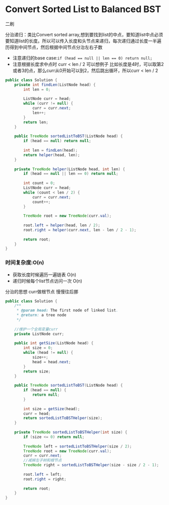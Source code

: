 # Convert Sorted List to Balanced BST
二刷

分治递归：类比Convert sorted array,想到要找到list的中点，要知道list中点必须要知道list的长度。所以可以传入长度和头节点来递归，每次递归通过长度一半遍历得到中间节点，然后根据中间节点分治左右子数 
* 注意递归的base case:```if (head == null || len == 0) return null;```
* 注意根据长度求中点时 curr < len / 2  可以想例子 比如长度是4时，可以取第2或者3的点，那么curr从0开始可以到2，然后跳出循环，所以curr < len / 2


```java
public class Solution {
    private int findLen(ListNode head) {
        int len = 0;
        
        ListNode curr = head;
        while (curr != null) {
            curr = curr.next;
            len++;
        }
        return len;
    }
    
    public TreeNode sortedListToBST(ListNode head) {
        if (head == null) return null;
        
        int len = findLen(head);
        return helper(head, len);
    }
    
    private TreeNode helper(ListNode head, int len) {
        if (head == null || len == 0) return null;
        
        int count = 0;
        ListNode curr = head;
        while (count < len / 2) {
            curr = curr.next;
            count++;
        }
        
        TreeNode root = new TreeNode(curr.val);
        
        root.left = helper(head, len / 2);
        root.right = helper(curr.next, len - len / 2 - 1);
        
        return root;
    }
}

```


### 时间复杂度:O(n)

* 获取长度时候遍历一遍链表 O(n)
* 递归时候每个list节点访问一次 O(n)









分治的思想
curr做根节点 慢慢往后挪


```java
public class Solution {
    /**
     * @param head: The first node of linked list.
     * @return: a tree node
     */
    
    //维护一个全局变量curr
    private ListNode curr;
     
    public int getSize(ListNode head) {
        int size = 0;
        while (head != null) {
            size++;
            head = head.next;
        }
        return size;
    }
    
    public TreeNode sortedListToBST(ListNode head) {  
        if (head == null) {
            return null;
        }
        
        int size = getSize(head);
        curr = head;
        return sortedListToBSTHelper(size);
    }
    
    private TreeNode sortedListToBSTHelper(int size) {
        if (size <= 0) return null;
        
        TreeNode left = sortedListToBSTHelper(size / 2);
        TreeNode root = new TreeNode(curr.val);
        curr = curr.next;
        //减掉左子树和根节点
        TreeNode right = sortedListToBSTHelper(size - size / 2 - 1);
        
        root.left = left;
        root.right = right;
        
        return root;
    }
}
```